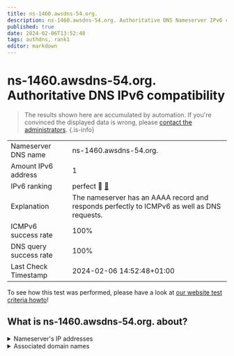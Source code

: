 ```yaml
---
title: ns-1460.awsdns-54.org.
description: ns-1460.awsdns-54.org. Authoritative DNS Nameserver IPv6 compatibility
published: true
date: 2024-02-06T13:52:48
tags: authdns, rank1
editor: markdown
---
```


# ns-1460.awsdns-54.org. Authoritative DNS IPv6 compatibility

> The results shown here are accumulated by automation. If you're convinced the displayed data is wrong, please [contact the administrators](/howto/chat). 
{.is-info}




|   |   |
| - | - |
| Nameserver DNS name | ns-1460.awsdns-54.org.
| Amount IPv6 address | 1
| IPv6 ranking | perfect :1st_place_medal: [🔗](/howto/ranking) |
| Explanation | The nameserver has an AAAA record and responds perfectly to ICMPv6 as well as DNS requests. |
| ICMPv6 success rate | 100%|
| DNS query success rate | 100% |
| Last Check Timestamp | 2024-02-06 14:52:48+01:00 |

To see how this test was performed, please have a look at [our website test criteria howto](/howto/testcriteria/authdns)!


## What is ns-1460.awsdns-54.org. about?




<details>
<summary>Nameserver's IP addresses</summary>

2600:9000:5305:b400::1

</details>



<details>
<summary>Associated domain names</summary>

www.berlin.de

</details>
